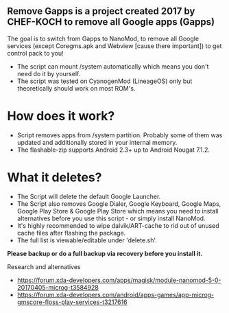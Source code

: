 ## Remove Gapps is a project created 2017 by CHEF-KOCH to remove all Google apps (Gapps)

The goal is to switch from Gapps to NanoMod, to remove all Google services (except Coregms.apk and Webview [cause there important]) to get control pack to you!


* The script can mount /system automatically which means you don't need do it by yourself.
* The script was tested on CyanogenMod (LineageOS) only but theoretically should work on most ROM's. 



How does it work?
=================

* Script removes apps from /system partition. Probably some of them was updated and additionally stored in your internal memory.
* The flashable-zip supports Android 2.3+ up to Android Nougat 7.1.2.


What it deletes?
=================
* The Script will delete the default Google Launcher.
* The Script also removes Google Dialer, Google Keyboard, Google Maps, Google Play Store & Google Play Store which means you need to install alternatives before you use this script - or simply install NanoMod.
* It's highly recommended to wipe dalvik/ART-cache to rid out of unused cache files after flashing the package.
* The full list is viewable/editable under 'delete.sh'.


**Please backup or do a full backup via recovery before you install it.** 


Research and alternatives
* https://forum.xda-developers.com/apps/magisk/module-nanomod-5-0-20170405-microg-t3584928
* https://forum.xda-developers.com/android/apps-games/app-microg-gmscore-floss-play-services-t3217616